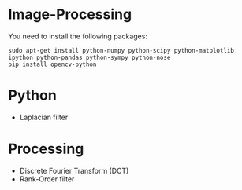 # Image-Processing

<p>You need to install the following packages:</p>
<pre>
<code>sudo apt-get install python-numpy python-scipy python-matplotlib ipython python-pandas python-sympy python-nose</code>
<code>pip install opencv-python</code>
</pre>

# Python
- Laplacian filter

# Processing
- Discrete Fourier Transform (DCT)
- Rank-Order filter